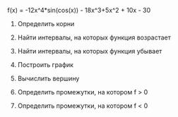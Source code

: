 f(x) = -12x^4*sin(cos(x)) - 18x^3+5x^2 + 10x - 30

1. Определить корни

2. Найти интервалы, на которых функция возрастает

3. Найти интервалы, на которых функция убывает

4. Построить график

5. Вычислить вершину

6. Определить промежутки, на котором f > 0

7. Определить промежутки, на котором f < 0
